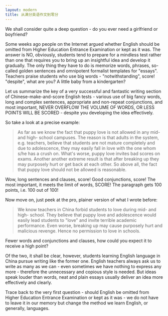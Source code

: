 ```yaml
---
layout: modern
title: 从满分英语作文到零分
---
```


We shall consider quite a deep question - do you ever need a girlfriend or boyfriend?

Some weeks ago people on the Internet argued whether English should be omitted from Higher Education Entrance Examination or kept as it was. The answer is NO, obviously, students tend to prepare for a mindless test rather than one that requires you to bring up an insightful idea and develop it gradually. The only thing they have to do is memorize words, phrases, so-called golden sentences and omnipotent formalist templates for "essays". Teachers praise students who use big words - "notwithstanding", score! "despite", what are you? A little baby from a kindergarten?

Let us summarize the key of a very successful and fantastic writing section of Chinese-make-and-score English tests - various use of big fancy words, long and complex sentences, appropriate and non-repeat conjunctions, and most important, NEVER OVERFLOW THE VOLUME OF WORDS, OR LESS POINTS WILL BE SCORED - despite you developing the idea effectively.

So take a look at a precise example:

> As far as we know the fact that puppy love is not allowed in any mid- and high- school campuses. The reason is that adults in the system, e.g. teachers, believe that students are not mature completely and due to adolescence, they may easily fall in love with the one whom s/he has a crush on. What's worse, puppy love invites bad scores on exams. Another another extreme result is that after breaking up they may purposely hurt or get back at each other. So above all, the fact that puppy love should not be allowed is reasonable.

Wow, long sentences and clauses, score! Good conjunctions, score! The most important, it meets the limit of words, SCORE! The paragraph gets 100 points, i.e. 100 out of 100!

Now move on, just peek at the pro, plainer version of what I wrote before:

> We know teachers in China forbid students to love during mid- and high- school. They believe that puppy love and adolescence would easily lead students to "love" and invite terrible academic performance. Even worse, breaking up may cause purposely hurt and malicious revenge. Hence no permission to love in schools.

Fewer words and conjunctions and clauses, how could you expect it to receive a high point?

Of the two, it shall be clear, however, students learning English language in China pursue writing like the former one. English teachers always ask us to write as many as we can - even sometimes we have nothing to express any more - therefore the unnecessary and copious style is needed. But ideas speak louder than words, neat and plain essays usually deliver an idea more effectively and clearly.

Trace back to the very first question - should English be omitted from Higher Education Entrance Examination or kept as it was - we do not have to leave it in our memory but change the method we learn English, or generally, languages.